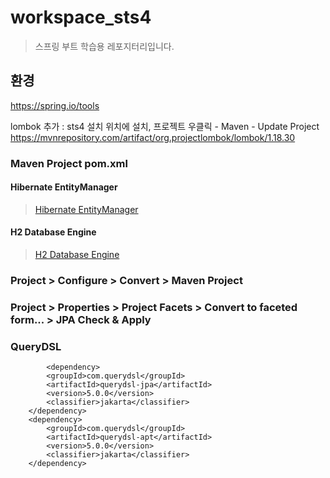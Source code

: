 # workspace_sts4

> 스프링 부트 학습용 레포지터리입니다.

## 환경
https://spring.io/tools

lombok 추가 : sts4 설치 위치에 설치, 프로젝트 우클릭 - Maven - Update Project
https://mvnrepository.com/artifact/org.projectlombok/lombok/1.18.30

### Maven Project pom.xml
#### Hibernate EntityManager
> [Hibernate EntityManager](https://mvnrepository.com/artifact/org.hibernate/hibernate-entitymanager/5.6.15.Final)
#### H2 Database Engine
> [H2 Database Engine](https://mvnrepository.com/artifact/com.h2database/h2/2.2.224)
### Project > Configure > Convert > Maven Project
### Project > Properties > Project Facets > Convert to faceted form... > JPA Check & Apply
### QueryDSL
> <!--dependency-->
            <dependency>
			<groupId>com.querydsl</groupId>
			<artifactId>querydsl-jpa</artifactId>
			<version>5.0.0</version>
			<classifier>jakarta</classifier>
		</dependency>
		<dependency>
			<groupId>com.querydsl</groupId>
			<artifactId>querydsl-apt</artifactId>
			<version>5.0.0</version>
			<classifier>jakarta</classifier>
		</dependency>
